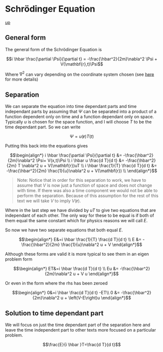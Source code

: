 # Schrödinger Equation

[up](./Maths.md)

## General form

The general form of the Schrödinger Equation is

``` math
i \hbar \frac{\partial \Psi}{\partial t} = -\frac{\hbar^2}{2m}\nabla^2 \Psi + V(\mathbf{r},t)\Psi
```

Where $\nabla^2$ can vary depending on the coordinate system chosen (see [here](./LaplacianOperatorCoordinates.md) for more details)

## Separation

We can separate the equation into time dependant parts and time independant parts by assuming that $\Psi$ can be separated into a product of a function dependent only on time and a function dependant only on space. Typically $u$ is chosen for the space function, and I will choose $T$ to be the time dependant part. So we can write

``` math
\Psi = u(\mathbf{r})T(t)
```

Putting this back into the equations gives

``` math
\begin{align*}
i \hbar \frac{\partial \Psi}{\partial t} &= -\frac{\hbar^2}{2m}\nabla^2 \Psi+ V(x,t)\Psi \\
i \hbar u \frac{d T}{d t} &= -\frac{\hbar^2}{2m} T \nabla^2 u + V(\mathbf{r})uT \\
i \hbar \frac{1}{T} \frac{d T}{d t} &= -\frac{\hbar^2}{2m} \frac{1}{u}\nabla^2 u + V(\mathbf{r}) \\
\end{align*}
```
> Note: Notice that in order for this separation to work, we have to assume that $V$ is now just a function of space and does not change with time. If there was also a time component we would not be able to perform the separation. Because of this assumption for the rest of this text we will take $V$ to imply $V(\mathbf{r})$.

Where in the last step we have divided by $uT$ to give two equations that are independant of each other. The only way for these to be equal is if both of them equal the same constant which for physics reasons we will call $E$.

So now we have two separate equations that both equal $E$.

``` math
\begin{align*}
E&=i \hbar \frac{1}{T} \frac{d T}{d t} \\
E &= -\frac{\hbar^2}{2m} \frac{1}{u}\nabla^2 u + V
\end{align*}
```

Although these forms are valid it is more typical to see them in an eigen problem form

``` math
\begin{align*}
ET&=i \hbar \frac{d T}{d t} \\
Eu &= -\frac{\hbar^2}{2m}\nabla^2 u + V u
\end{align*}
```

Or even in the form where the rhs has been zeroed

``` math
\begin{align*}
0&=i \hbar \frac{d T}{d t} -ET\\
0 &= -\frac{\hbar^2}{2m}\nabla^2 u + \left(V-E\right)u
\end{align*}
```

## Solution to time dependant part

We will focus on just the time dependant part of the separation here and leave the time independent part to other texts more focused on a particular problem.

``` math
\frac{E}{i \hbar }T=\frac{d T}{d t}
```
